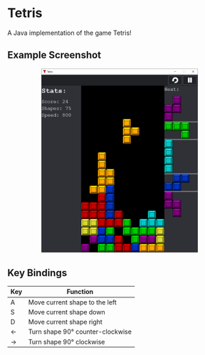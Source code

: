 # Tetris
A Java implementation of the game Tetris!

## Example Screenshot
<p align="center">
  <img src="Example_View.PNG" width="70%">
</p>

## Key Bindings
Key |  Function
---- | --------------------------------------------------------------------------------------
A  | Move current shape to the left
S  | Move current shape down
D  | Move current shape right
<- | Turn shape 90° counter-clockwise
-> | Turn shape 90° clockwise